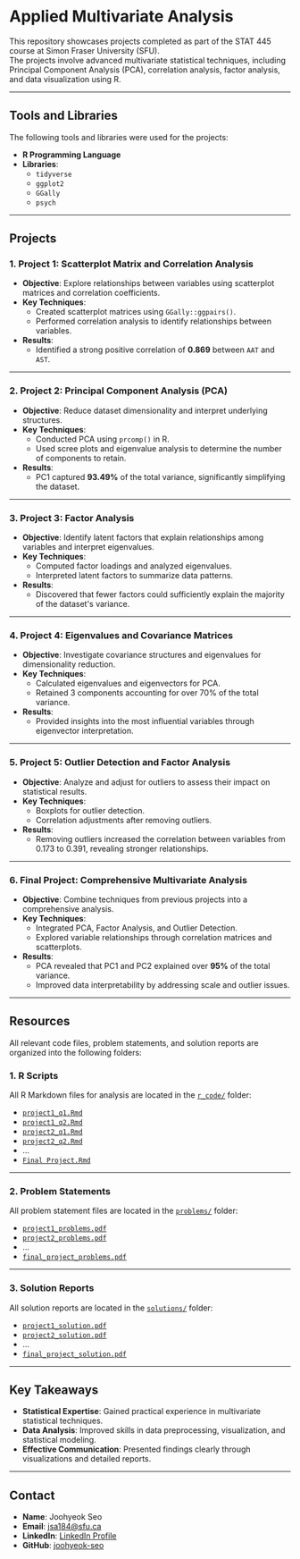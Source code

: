 # Applied Multivariate Analysis
This repository showcases projects completed as part of the STAT 445 course at Simon Fraser University (SFU).  
The projects involve advanced multivariate statistical techniques, including Principal Component Analysis (PCA), correlation analysis, factor analysis, and data visualization using R.

---

## Tools and Libraries
The following tools and libraries were used for the projects:

- **R Programming Language**
- **Libraries**:
  - `tidyverse`
  - `ggplot2`
  - `GGally`
  - `psych`

---

## Projects

### **1. Project 1: Scatterplot Matrix and Correlation Analysis**
- **Objective**: Explore relationships between variables using scatterplot matrices and correlation coefficients.
- **Key Techniques**:
  - Created scatterplot matrices using `GGally::ggpairs()`.
  - Performed correlation analysis to identify relationships between variables.
- **Results**:
  - Identified a strong positive correlation of **0.869** between `AAT` and `AST`.

---

### **2. Project 2: Principal Component Analysis (PCA)**
- **Objective**: Reduce dataset dimensionality and interpret underlying structures.
- **Key Techniques**:
  - Conducted PCA using `prcomp()` in R.
  - Used scree plots and eigenvalue analysis to determine the number of components to retain.
- **Results**:
  - PC1 captured **93.49%** of the total variance, significantly simplifying the dataset.

---

### **3. Project 3: Factor Analysis**
- **Objective**: Identify latent factors that explain relationships among variables and interpret eigenvalues.
- **Key Techniques**:
  - Computed factor loadings and analyzed eigenvalues.
  - Interpreted latent factors to summarize data patterns.
- **Results**:
  - Discovered that fewer factors could sufficiently explain the majority of the dataset's variance.

---

### **4. Project 4: Eigenvalues and Covariance Matrices**
- **Objective**: Investigate covariance structures and eigenvalues for dimensionality reduction.
- **Key Techniques**:
  - Calculated eigenvalues and eigenvectors for PCA.
  - Retained 3 components accounting for over 70% of the total variance.
- **Results**:
  - Provided insights into the most influential variables through eigenvector interpretation.

---

### **5. Project 5: Outlier Detection and Factor Analysis**
- **Objective**: Analyze and adjust for outliers to assess their impact on statistical results.
- **Key Techniques**:
  - Boxplots for outlier detection.
  - Correlation adjustments after removing outliers.
- **Results**:
  - Removing outliers increased the correlation between variables from 0.173 to 0.391, revealing stronger relationships.

---

### **6. Final Project: Comprehensive Multivariate Analysis**
- **Objective**: Combine techniques from previous projects into a comprehensive analysis.
- **Key Techniques**:
  - Integrated PCA, Factor Analysis, and Outlier Detection.
  - Explored variable relationships through correlation matrices and scatterplots.
- **Results**:
  - PCA revealed that PC1 and PC2 explained over **95%** of the total variance.
  - Improved data interpretability by addressing scale and outlier issues.

---

## Resources
All relevant code files, problem statements, and solution reports are organized into the following folders:

### **1. R Scripts**
All R Markdown files for analysis are located in the [`r_code/`](./r_code/) folder:
- [`project1_q1.Rmd`](./r_code/project1_q1.Rmd)
- [`project1_q2.Rmd`](./r_code/project1_q2.Rmd)
- [`project2_q1.Rmd`](./r_code/project2_q1.Rmd)
- [`project2_q2.Rmd`](./r_code/project2_q2.Rmd)
- ...
- [`Final Project.Rmd`](./r_code/Final%20Project.Rmd)

---

### **2. Problem Statements**
All problem statement files are located in the [`problems/`](./problems/) folder:
- [`project1_problems.pdf`](./problems/project1_problems.pdf)
- [`project2_problems.pdf`](./problems/project2_problems.pdf)
- ...
- [`final_project_problems.pdf`](./problems/final_project_problems.pdf)

---

### **3. Solution Reports**
All solution reports are located in the [`solutions/`](./solutions/) folder:
- [`project1_solution.pdf`](./solutions/project1_solution.pdf)
- [`project2_solution.pdf`](./solutions/project2_solution.pdf)
- ...
- [`final_project_solution.pdf`](./solutions/final_project_solution.pdf)

---

## Key Takeaways
- **Statistical Expertise**: Gained practical experience in multivariate statistical techniques.
- **Data Analysis**: Improved skills in data preprocessing, visualization, and statistical modeling.
- **Effective Communication**: Presented findings clearly through visualizations and detailed reports.

---

## Contact
- **Name**: Joohyeok Seo  
- **Email**: [jsa184@sfu.ca](mailto:jsa184@sfu.ca)  
- **LinkedIn**: [LinkedIn Profile](https://www.linkedin.com/in/jacky-seo-7657b4251/)  
- **GitHub**: [joohyeok-seo](https://github.com/joohyeok-seo)
